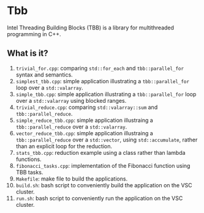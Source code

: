 # Tbb
Intel Threading Building Blocks (TBB) is a library for multithreaded
programming in C++.

## What is it?
1. `trivial_for.cpp`: comparing `std::for_each` and `tbb::parallel_for` syntax
    and semantics.
1. `simplest_tbb.cpp`: simple application illustrating a `tbb::parallel_for`
    loop over a `std::valarray`.
1. `simple_tbb.cpp`: simple application illustrating a `tbb::parallel_for`
    loop over a `std::valarray` using blocked ranges.
1. `trivial_reduce.cpp`: comparing `std::valarray::sum` and `tbb::parallel_reduce`.
1. `simple_reduce_tbb.cpp`: simple application illustraing a
    `tbb::parallel_reduce` over a `std::valarray`.
1. `vector_reduce_tbb.cpp`: simple application illustraing a
    `tbb::parallel_reduce` over a `std::vector`, using `std::accumulate`,
    rather than an explicit loop for the reduction.
1. `stats_tbb.cpp`: reduction example using a class rather than lambda functions.
1. `fibonacci_tasks.cpp`: implementation of the Fibonacci function using TBB
    tasks.
1. `Makefile`: make file to build the applications.
1. `build.sh`: bash script to conveniently build the application on
    the VSC cluster.
1. `run.sh`: bash script to conveniently run the application on
    the VSC cluster.
